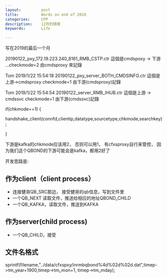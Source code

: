 ```yaml
---
layout:     	post
title:      	Words on end of 2019
categories: 	CPP
description:   	12月的随笔
keywords: 		Life

---
```


写在2019的最后一个月



20190122_pxy_172.19.223.240_8161_RMB_CSTP.ctr 這個是cmdspoxy -> 下游 ...checkmode=2 由cmdsproxy 來記錄

Tom 2019/1/22 15:54:18
20190122_pxy_server_BOTH_CMDSINFO.ctr 這個是上游->cmdsproxy checkmode=1 由下游(cmdsproxy)記錄

Tom 2019/1/22 15:54:54
20190122_server_RMB_IHUB.ctr 這個是上游 -> cmdssvc checkmode=1 由下游(cmdssvc)記錄

 if(chkmode==1) {

   handshake_client(connfd,clientip,datatype,sourcetype,chkmode,searchkey);

 }

下游是kafka的chkmode应该用2， 否则可以用1， 有cfxsproxy自行来管控， 因为我们这个QBOND的下游可能会是kafka，都用2好了

开发思路是:  

##  作为client（client process）

- 连接健哥QB_SRC那边， 接受健哥的qb信息，写到文件里
- 一个QB_NEXT 读取文件，推送给相应的地址QBOND_CHILD
- 一个QB_KAFKA，读取文件，推送到KAFKA

## 作为server(child process)

- 一个QB_CHILD，接受

## 文件名格式

   sprintf(filename,"../data/cfxspxy/inrmbqbond%4d%02d%02d.dat",timep->tm_year+1900,timep->tm_mon+1, timep->tm_mday);